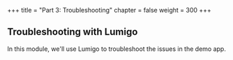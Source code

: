 +++
title = "Part 3: Troubleshooting"
chapter = false
weight = 300
+++

## Troubleshooting with Lumigo

In this module, we'll use Lumigo to troubleshoot the issues in the demo app.



